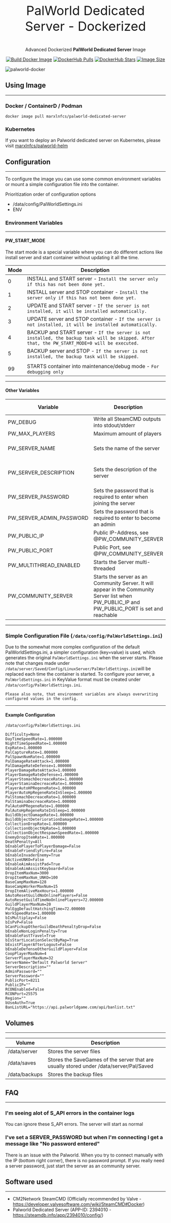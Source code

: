 <p align="center" style="font-size: 40px;">PalWorld Dedicated Server - Dockerized</p>

<p align="center">Advanced Dockerized <b>PalWorld Dedicated Server</b> Image</p>

<p align="center">
    <a href="https://github.com/marxlnfcs/palworld-docker/actions/workflows/docker-release.yml" target="_blank"><img src="https://github.com/marxlnfcs/palworld-docker/actions/workflows/docker-release.yml/badge.svg" alt="Build Docker Image"/></a>
    <a href="https://hub.docker.com/repository/docker/marxlnfcs/palworld-dedicated-server" target="_blank"><img src="https://img.shields.io/docker/pulls/marxlnfcs/palworld-dedicated-server" alt="DockerHub Pulls"/></a>
    <a href="https://hub.docker.com/repository/docker/marxlnfcs/palworld-dedicated-server" target="_blank"><img src="https://img.shields.io/docker/stars/marxlnfcs/palworld-dedicated-server" alt="DockerHub Stars"/></a>
    <a href="https://hub.docker.com/repository/docker/marxlnfcs/palworld-dedicated-server" target="_blank"><img src="https://img.shields.io/docker/image-size/marxlnfcs/palworld-dedicated-server/latest" alt="Image Size"/></a>
</p>

![palworld-docker](https://raw.githubusercontent.com/marxlnfcs/palworld-docker/main/preview.png "PalWorld")

## Using Image

---

### Docker / ContainerD / Podman
```
docker image pull marxlnfcs/palworld-dedicated-server
```

### Kubernetes
If you want to deploy an Palworld dedicated server on Kubernetes, please visit <a href="https://github.com/marxlnfcs/palworld-helm" target="_blank">marxlnfcs/palworld-helm</a>

## Configuration

---
To configure the image you can use some common environment variables or mount a simple configuration file into the container.

Prioritization order of configuration options
- /data/config/PalWorldSettings.ini
- ENV

### Environment Variables

---

#### PW_START_MODE
The start mode is a special variable where you can do different actions like install server and start container without updating it all the time.

| Mode | Description                                                                                                                                      |
|------|--------------------------------------------------------------------------------------------------------------------------------------------------|
| 0    | INSTALL and START server - ``Install the server only if this has not been done yet.``                                                            |
| 1    | INSTALL server and STOP container - ``Install the server only if this has not been done yet.``                                                   |
| 2    | UPDATE and START server - ``If the server is not installed, it will be installed automatically.``                                                |
| 3    | UPDATE server and STOP container - ``If the server is not installed, it will be installed automatically.``                                       |
| 4    | BACKUP and START server - ``If the server is not installed, the backup task will be skipped. After that, the PW_START_MODE=0 will be executed.`` |
| 5    | BACKUP server and STOP - ``If the server is not installed, the backup task will be skipped.``                                                    |
|      |                                                                                                                                                  |
| 99   | STARTS container into maintenance/debug mode - ``For debugging only``                                                                            |

---

#### Other Variables
| Variable                 | Description                                                                                                                                     | Default Value                | Allowed Values |
|--------------------------|-------------------------------------------------------------------------------------------------------------------------------------------------|------------------------------|----------------|
| PW_DEBUG                 | Write all SteamCMD outputs into stdout/stderr                                                                                                   | false                        | boolean        |
| PW_MAX_PLAYERS           | Maximum amount of players                                                                                                                       | 32                           | 1-32           |
| PW_SERVER_NAME           | Sets the name of the server                                                                                                                     | palworld-dedicated-server    | string         |
| PW_SERVER_DESCRIPTION    | Sets the description of the server                                                                                                              | My Palworld dedicated server | string         |
| PW_SERVER_PASSWORD       | Sets the password that is required to enter when joining the server                                                                             |                              | string         |
| PW_SERVER_ADMIN_PASSWORD | Sets the password that is required to enter to become an admin                                                                                  | Chang3M3!                    | string         |
| PW_PUBLIC_IP             | Public IP-Address, see @PW_COMMUNITY_SERVER                                                                                                     | ``auto-discovered``          | string         |
| PW_PUBLIC_PORT           | Public Port, see @PW_COMMUNITY_SERVER                                                                                                           | ``auto-discovered``          | number         |
| PW_MULTITHREAD_ENABLED   | Starts the Server multi-threaded                                                                                                                | true                         | boolean        |
| PW_COMMUNITY_SERVER      | Starts the server as an Community Server. It will appear in the Community Server list when PW_PUBLIC_IP and PW_PUBLIC_PORT is set and reachable | true                         | boolean        |


---

### Simple Configuration File (``/data/config/PalWorldSettings.ini``)
Due to the somewhat more complex configuration of the default PalWorldSettings.ini, a simpler configuration (key=value) is used, 
which generates the original ``PalWorldSettings.ini`` when the server starts. 
Please note that changes made under ``/data/server/Saved/Config/LinuxServer/PalWorldSettings.ini``will be replaced each time the container is started. 
To configure your server, a ``PalWorldSettings.ini`` in KeyValue format must be created under ``/data/config/PalWorldSettings.ini``.

``Please also note, that environment variables are always overwriting configured values in the config.``

---

#### Example Configuration
``/data/config/PalWorldSettings.ini``
```
Difficulty=None
DayTimeSpeedRate=1.000000
NightTimeSpeedRate=1.000000
ExpRate=1.000000
PalCaptureRate=1.000000
PalSpawnNumRate=1.000000
PalDamageRateAttack=1.000000
PalDamageRateDefense=1.000000
PlayerDamageRateAttack=1.000000
PlayerDamageRateDefense=1.000000
PlayerStomachDecreaceRate=1.000000
PlayerStaminaDecreaceRate=1.000000
PlayerAutoHPRegeneRate=1.000000
PlayerAutoHpRegeneRateInSleep=1.000000
PalStomachDecreaceRate=1.000000
PalStaminaDecreaceRate=1.000000
PalAutoHPRegeneRate=1.000000
PalAutoHpRegeneRateInSleep=1.000000
BuildObjectDamageRate=1.000000
BuildObjectDeteriorationDamageRate=1.000000
CollectionDropRate=1.000000
CollectionObjectHpRate=1.000000
CollectionObjectRespawnSpeedRate=1.000000
EnemyDropItemRate=1.000000
DeathPenalty=All
bEnablePlayerToPlayerDamage=False
bEnableFriendlyFire=False
bEnableInvaderEnemy=True
bActiveUNKO=False
bEnableAimAssistPad=True
bEnableAimAssistKeyboard=False
DropItemMaxNum=3000
DropItemMaxNum_UNKO=100
BaseCampMaxNum=128
BaseCampWorkerMaxNum=15
DropItemAliveMaxHours=1.000000
bAutoResetGuildNoOnlinePlayers=False
AutoResetGuildTimeNoOnlinePlayers=72.000000
GuildPlayerMaxNum=20
PalEggDefaultHatchingTime=72.000000
WorkSpeedRate=1.000000
bIsMultiplay=False
bIsPvP=False
bCanPickupOtherGuildDeathPenaltyDrop=False
bEnableNonLoginPenalty=True
bEnableFastTravel=True
bIsStartLocationSelectByMap=True
bExistPlayerAfterLogout=False
bEnableDefenseOtherGuildPlayer=False
CoopPlayerMaxNum=4
ServerPlayerMaxNum=32
ServerName="Default Palworld Server"
ServerDescription=""
AdminPassword=""
ServerPassword=""
PublicPort=8211
PublicIP=""
RCONEnabled=False
RCONPort=25575
Region=""
bUseAuth=True
BanListURL="https://api.palworldgame.com/api/banlist.txt"
```

## Volumes

---
| Volume                   | Description                                                                             |
|--------------------------|-----------------------------------------------------------------------------------------|
| /data/server             | Stores the server files                                                                 |
| /data/saves              | Stores the SaveGames of the server that are usually stored under /data/server/Pal/Saved |
| /data/backups            | Stores the backup files                                                                 |


## FAQ

---

### I'm seeing alot of S_API errors in the container logs
You can ignore these S_API errors. The server will start as normal

### I've set a SERVER_PASSWORD but when I'm connecting I get a message like "No password entered"
There is an issue with the Palworld. When you try to connect manually with the IP (bottom right corner), there is no password prompt.
If you really need a server password, just start the server as an community server.

## Software used

---

- CM2Network SteamCMD (Officially recommended by Valve - https://developer.valvesoftware.com/wiki/SteamCMD#Docker)
- Palworld Dedicated Server (APP-ID: 2394010 - https://steamdb.info/app/2394010/config/)